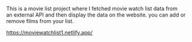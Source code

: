 This is a movie list project where I fetched movie watch list data from          
an external API and then display the data on the website. you can add or remove films from your list.                                                                                                                                                                          
  
https://moviewatchlist1.netlify.app/      
